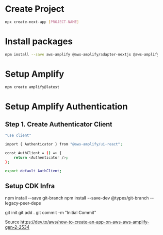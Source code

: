 # Create Project
```sh
npx create-next-app [PROJECT-NAME]
```

# Install packages
```sh
npm install --save aws-amplify @aws-amplify/adapter-nextjs @aws-amplify/ui-react @aws-amplify/ui-react-storage
```

# Setup Amplify
```sh
npm create amplify@latest
```


# Setup Amplify Authentication
## Step 1. Create Authenticator Client
```sh
"use client"

import { Authenticator } from "@aws-amplify/ui-react";

const AuthClient = () => {
    return <Authenticator />;
};

export default AuthClient;
```

## Setup CDK Infra
npm install --save git-branch
npm install --save-dev @types/git-branch  --legacy-peer-deps

git init
git add .
git commit -m "Initial Commit"

Source https://dev.to/aws/how-to-create-an-app-on-aws-aws-amplify-gen-2-2534